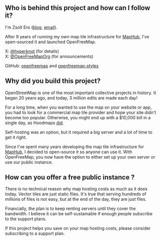 ## Who is behind this project and how can I follow it?

I'm Zsolt Ero ([blog](https://blog.hyperknot.com/), [email](mailto:zsolt@openfreemap.org)).

After 9 years of running my own map tile infrastructure for [MapHub](https://maphub.net/), I've open-sourced it and launched OpenFreeMap.

X: [@hyperknot](https://x.com/hyperknot) (for details) \
X: [@OpenFreeMapOrg](https://x.com/OpenFreeMapOrg) (for announcements)

GitHub: [openfreemap](https://github.com/hyperknot/openfreemap) and [openfreemap-styles](https://github.com/hyperknot/openfreemap-styles)

## Why did you build this project?

OpenStreetMap is one of the most important collective projects in history. It began 20 years ago, and today, 3 million edits are made each day!

For a long time, when you wanted to use the map on your website or app, you had to look for a commercial map tile provider and hope your site didn't become too popular. Otherwise, you might end up with a $10,000 bill in a single day, as Hoodmaps [did](https://x.com/levelsio/status/1730659933232730443).

Self-hosting was an option, but it required a big server and a lot of time to get it right.

Since I've spent many years developing the map tile infrastructure for [MapHub](https://maphub.net/), I decided to open-source it so anyone can use it. With OpenFreeMap, you now have the option to either set up your own server or use our public instance.

## How can you offer a free public instance ?

There is no technical reason why map hosting costs as much as it does today. Vector tiles are just static files. It's true that serving hundreds of millions of files is not easy, but at the end of the day, they are just files.

Financially, the plan is to keep renting servers until they cover the bandwidth. I believe it can be self-sustainable if enough people subscribe to the support plans.

If this project helps you save on your map hosting costs, please consider subscribing to a support plan.
